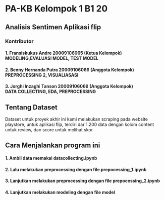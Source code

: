 # PA-KB Kelompok 1 B1 20
## Analisis Sentimen Aplikasi flip
### Kontributor
#### 1. Fransiskukus Andre 20009106065 (Ketua Kelompok)<br>MODELING,EVALUASI MODEL, TEST MODEL
#### 2. Benny Hernanda Putra 20009106066 (Anggota Kelompok)<br>PREPROCESSING 2, VISUALIASASI
#### 3. Jorghi Inzaghi Tanson 20009106069 (Anggota Kelompok)<br>DATA COLLECTING, EDA, PREPROCESSING
## Tentang Dataset
<p> Dataset untuk proyek akhir ini kami melakukan scraping pada website playstore, untuk aplikasi flip, terdiri dar 1.200 data dengan kolom content untuk review, dan score untuk melihat skor</p>

## Cara Menjalankan program ini
#### 1. Ambil data memakai datacollecting.ipynb
#### 2. Lalu melakukan preprocessing dengan file prepocessing_1.ipynb
#### 3. Lanjutkan melakukan preprocessing dengan file prepocessing_2.ipynb
#### 4. Lanjutkan melakukan modeling dengan file model
